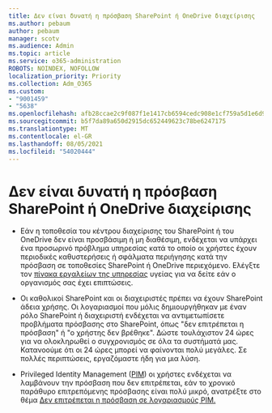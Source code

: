 ```yaml
---
title: Δεν είναι δυνατή η πρόσβαση SharePoint ή OneDrive διαχείρισης
ms.author: pebaum
author: pebaum
manager: scotv
ms.audience: Admin
ms.topic: article
ms.service: o365-administration
ROBOTS: NOINDEX, NOFOLLOW
localization_priority: Priority
ms.collection: Adm_O365
ms.custom:
- "9001459"
- "5638"
ms.openlocfilehash: afb28ccae2c9f087f1e1417cb6594cedc908e1cf759a5d1e6d92c4ee9a75527d
ms.sourcegitcommit: b5f7da89a650d2915dc652449623c78be6247175
ms.translationtype: MT
ms.contentlocale: el-GR
ms.lasthandoff: 08/05/2021
ms.locfileid: "54020444"
---
```

# <a name="unable-to-access-sharepoint-or-onedrive-admin-center"></a>Δεν είναι δυνατή η πρόσβαση SharePoint ή OneDrive διαχείρισης

- Εάν η τοποθεσία του κέντρου διαχείρισης του SharePoint ή του OneDrive δεν είναι προσβάσιμη ή μη διαθέσιμη, ενδέχεται να υπάρχει ένα προσωρινό πρόβλημα υπηρεσίας κατά το οποίο οι χρήστες έχουν περιοδικές καθυστερήσεις ή σφάλματα περιήγησης κατά την πρόσβαση σε τοποθεσίες SharePoint ή OneDrive περιεχόμενο. Ελέγξτε τον [πίνακα εργαλείων της υπηρεσίας](https://admin.microsoft.com/AdminPortal/Home#/servicehealth) υγείας για να δείτε εάν ο οργανισμός σας έχει επιπτώσεις.

- Οι καθολικοί SharePoint και οι διαχειριστές πρέπει να έχουν SharePoint άδεια χρήσης. Οι λογαριασμοί που μόλις δημιουργήθηκαν με έναν ρόλο SharePoint ή διαχειριστή ενδέχεται να αντιμετωπίσετε προβλήματα πρόσβασης στο SharePoint, όπως "δεν επιτρέπεται η πρόσβαση" ή "ο χρήστης δεν βρέθηκε". Δώστε τουλάχιστον 24 ώρες για να ολοκληρωθεί ο συγχρονισμός σε όλα τα συστήματά μας. Κατανοούμε ότι οι 24 ώρες μπορεί να φαίνονται πολύ μεγάλες. Σε πολλές περιπτώσεις, εργαζόμαστε ήδη για μια λύση.

- Privileged Identity Management ([PIM](https://docs.microsoft.com/azure/active-directory/privileged-identity-management/pim-how-to-add-role-to-user?tabs=new)) οι χρήστες ενδέχεται να λαμβάνουν την πρόσβαση που δεν επιτρέπεται, εάν το χρονικό παράθυρο επιτρεπόμενης πρόσβασης είναι πολύ μικρό, ανατρέξτε στο θέμα [Δεν επιτρέπεται η πρόσβαση σε λογαριασμούς PIM.](https://docs.microsoft.com/sharepoint/troubleshoot/administration/access-denied-to-pim-user-accounts)